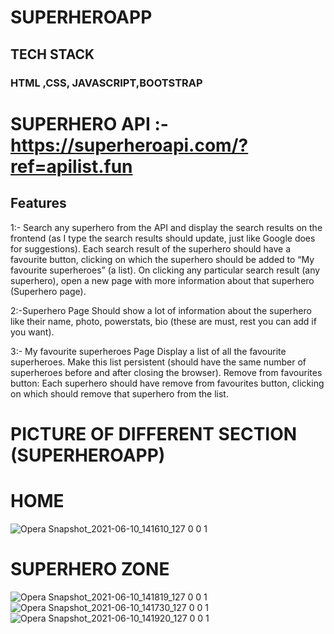 # SUPERHEROAPP

## TECH STACK 
### HTML ,CSS, JAVASCRIPT,BOOTSTRAP

# SUPERHERO API :- https://superheroapi.com/?ref=apilist.fun

## Features
1:- Search any superhero from the API and display the search results on the frontend (as I type the search results should update, just like Google does for suggestions).
Each search result of the superhero should have a favourite button, clicking on which the superhero should be added to “My favourite superheroes” (a list).
On clicking any particular search result (any superhero), open a new page with more information about that superhero (Superhero page).

2:-Superhero Page Should show a lot of information about the superhero like their name, photo, powerstats, bio (these are must, rest you can add if you want).

3:- My favourite superheroes Page
Display a list of all the favourite superheroes.
Make this list persistent (should have the same number of superheroes before and after closing the browser).
Remove from favourites button: Each superhero should have remove from favourites button, clicking on which should remove that superhero from the list.



# PICTURE OF DIFFERENT SECTION (SUPERHEROAPP)

# HOME 
![Opera Snapshot_2021-06-10_141610_127 0 0 1](https://user-images.githubusercontent.com/46702841/121495338-7d3d1600-c964-11eb-8024-a1bec18cd38c.png)

# SUPERHERO ZONE

![Opera Snapshot_2021-06-10_141819_127 0 0 1](https://user-images.githubusercontent.com/46702841/121495314-78786200-c964-11eb-91f6-ecb9977c724c.png)
![Opera Snapshot_2021-06-10_141730_127 0 0 1](https://user-images.githubusercontent.com/46702841/121495332-7c0be900-c964-11eb-81f6-77e32790593e.png)
![Opera Snapshot_2021-06-10_141920_127 0 0 1](https://user-images.githubusercontent.com/46702841/121495350-7f9f7000-c964-11eb-978d-d3f3ca771ba6.png)






